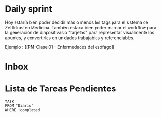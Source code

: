 # Daily sprint
Hoy estaría bien poder decidir más o menos los tags para el sistema de Zettlekasten Medicina. También estaría bien poder marcar el workflow para la generación de diapositivas o "tarjetas" para representar visualmente los apuntes, y convertirlos en unidades trabajables y referenciables. 

Ejemplo : [[PM-Clase 01 - Enfermedades del esófago]]


# Inbox


# Lista de Tareas Pendientes

```dataview
TASK
FROM "Diario" 
WHERE !completed
```

